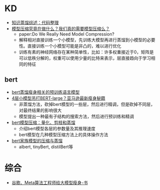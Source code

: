 
# KD

- [知识蒸馏综述：代码整理](https://mp.weixin.qq.com/s/TbDpGrpsIYG3khsXrazyHw)
- [模型压缩究竟在做什么？我们真的需要模型压缩么？](https://mp.weixin.qq.com/s/u94NZVwb_ywqjTMla2upbQ)
  - paper:Do We Really Need Model Compression?
  - 解释相对直接训练一个小模型，先训练大模型再进行蒸馏到小模型的必要性。直接训练一个小模型可能是非凸的，难以进行优化
  - 训练有素的神经网络存在某种简单性，比如：许多权重接近于0，矩阵是可以低秩分解的，权重可以使用少量的比特来表示，层直接趋向于学习相同的特征
  
## bert
- [bert蒸馏瘦身相关的预训练语言模型](https://mp.weixin.qq.com/s/8xNWYJsIDz7j3KW4YyIBKA)
- [4层小模型吊打BERT-large？亚马逊最新瘦身秘籍](https://mp.weixin.qq.com/s/Nt7KJvmL1WnGFgIyhOraBw)
  - 非蒸馏方法，砍掉bert模型的一些层，然后进行精调，但是砍掉不同层，对最终结果的影响很大
  - 模型提出一种最有子结构的搜索方法，然后进行预训练和精调
- [bert模型压缩：量化、剪枝和蒸馏](https://mp.weixin.qq.com/s/6RUvMR-fjzB5PkZBQ4YFNQ)
  - 介绍bert模型各层的参数量及其推理速度
  - bert模型在几种模型压缩方法上的具体操作方法
- [bert家族模型的压缩与蒸馏](https://mp.weixin.qq.com/s/UNHu1eVNorWWKbDb0XBJcA)
  - albert, tinyBert, distilBert等


# 综合

- [谷歌、Meta算法工程师给大模型瘦身-书](https://mp.weixin.qq.com/s/ax_SJmQ1SSUn_jutjY1jog)